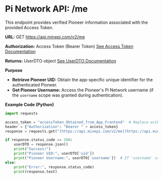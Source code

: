 # Pi Network API: /me

This endpoint provides verified Pioneer information associated with the provided Access Token.

**URL:** GET https://api.minepi.com/v2/me

**Authorization:** Access Token (Bearer Token) [See Access Token Documentation](../authorization/AccessToken.md)

**Returns:** UserDTO object [See UserDTO Documentation](../types/UserDTO.md)

**Purpose**

* **Retrieve Pioneer UID:** Obtain the app-specific unique identifier for the authenticated Pioneer. 
* **Get Pioneer Username:** Access the Pioneer's Pi Network username (if the `username` scope was granted during authentication).

**Example Code (Python)**

```python
import requests

access_token = "accessToken_Obtained_from_App_Frontend"  # Replace with your token
header = {"Authorization": "Bearer " + access_token}
response = requests.get("[https://api.minepi.com/v2/me](https://api.minepi.com/v2/me)", headers=header)

if response.status_code == 200:
    userDTO = response.json()
    print("Success!")
    print("Pioneer UID:", userDTO['uid'])
    print("Pioneer Username:", userDTO['username'])  # If 'username' scope was granted
else:
    print("Error:", response.status_code)
    print(response.text) 
```